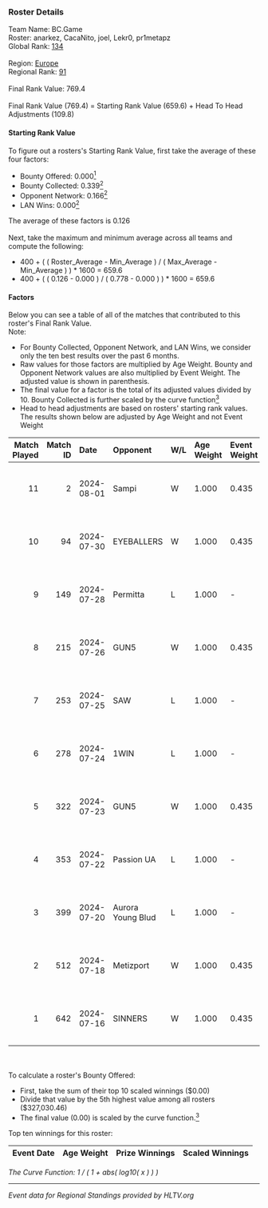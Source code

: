### Roster Details<br />
Team Name: BC.Game<br />
Roster: anarkez, CacaNito, joel, Lekr0, pr1metapz<br />
Global Rank: [134](../standings_global.md)<br />
<br />
Region: [Europe]( ../standings_europe.md)<br />
Regional Rank: [91]( ../standings_europe.md)<br />
<br />
Final Rank Value:  769.4<br />
<br />
Final Rank Value (769.4) = Starting Rank Value (659.6) + Head To Head Adjustments (109.8)<br />

#### Starting Rank Value<br />
To figure out a rosters's Starting Rank Value, first take the average of these four factors:<br />
- Bounty Offered: 0.000[<sup>1</sup>](#table2)
- Bounty Collected: 0.339[<sup>2</sup>](#table1)
- Opponent Network: 0.166[<sup>2</sup>](#table1)
- LAN Wins: 0.000[<sup>2</sup>](#table1)

The average of these factors is 0.126<br />
<br />
Next, take the maximum and minimum average across all teams and compute the following:<br />
- 400 + ( ( Roster_Average - Min_Average ) / ( Max_Average - Min_Average ) ) * 1600 = 659.6
- 400 + ( ( 0.126 - 0.000 ) / ( 0.778 - 0.000 ) ) * 1600 = 659.6


#### Factors<br />
Below you can see a table of all of the matches that contributed to this roster's Final Rank Value.<br />
Note:<br />

- For Bounty Collected, Opponent Network, and LAN Wins, we consider only the ten best results over the past 6 months.
- Raw values for those factors are multiplied by Age Weight. Bounty and Opponent Network values are also multiplied by Event Weight. The adjusted value is shown in parenthesis.
- The final value for a factor is the total of its adjusted values divided by 10. Bounty Collected is further scaled by the curve function[<sup>3</sup>](#curveFunction)
- Head to head adjustments are based on rosters' starting rank values. The results shown below are adjusted by Age Weight and not Event Weight
<span id="table1"></span><br />


| Match Played | Match ID | Date       | Opponent          | W/L | Age Weight | Event Weight | Bounty Collected | Opponent Network | LAN Wins  | H2H Adj. | Roster                                    |
| -: | -: | :- | :- | :- | :- | :- | :- | :- | :- | -: | :- |
|           11 |        2 | 2024-08-01 | Sampi             | W   | 1.000      | 0.435        | 0.028 (0.012)    | 1.000 (0.435)    | 0 (0.000) |    20.38 | anarkez, CacaNito, joel, Lekr0, pr1metapz |
|           10 |       94 | 2024-07-30 | EYEBALLERS        | W   | 1.000      | 0.435        | 0.006 (0.002)    | 0.512 (0.223)    | 0 (0.000) |    17.91 | anarkez, CacaNito, joel, Lekr0, pr1metapz |
|            9 |      149 | 2024-07-28 | Permitta          | L   | 1.000      | -            | -                | -                | -         |    -8.62 | anarkez, CacaNito, joel, Lekr0, pr1metapz |
|            8 |      215 | 2024-07-26 | GUN5              | W   | 1.000      | 0.435        | 0.074 (0.032)    | 0.555 (0.241)    | 0 (0.000) |    22.62 | anarkez, CacaNito, joel, Lekr0, pr1metapz |
|            7 |      253 | 2024-07-25 | SAW               | L   | 1.000      | -            | -                | -                | -         |    -2.25 | anarkez, CacaNito, joel, Lekr0, pr1metapz |
|            6 |      278 | 2024-07-24 | 1WIN              | L   | 1.000      | -            | -                | -                | -         |    -6.67 | anarkez, CacaNito, joel, Lekr0, pr1metapz |
|            5 |      322 | 2024-07-23 | GUN5              | W   | 1.000      | 0.435        | 0.074 (0.032)    | 0.555 (0.241)    | 0 (0.000) |    24.43 | anarkez, CacaNito, joel, Lekr0, pr1metapz |
|            4 |      353 | 2024-07-22 | Passion UA        | L   | 1.000      | -            | -                | -                | -         |    -2.81 | anarkez, CacaNito, joel, Lekr0, pr1metapz |
|            3 |      399 | 2024-07-20 | Aurora Young Blud | L   | 1.000      | -            | -                | -                | -         |    -6.97 | anarkez, CacaNito, joel, Lekr0, pr1metapz |
|            2 |      512 | 2024-07-18 | Metizport         | W   | 1.000      | 0.435        | 0.038 (0.017)    | 0.425 (0.185)    | 0 (0.000) |    25.74 | anarkez, CacaNito, joel, Lekr0, pr1metapz |
|            1 |      642 | 2024-07-16 | SINNERS           | W   | 1.000      | 0.435        | 0.038 (0.017)    | 0.768 (0.334)    | 0 (0.000) |    26.10 | anarkez, CacaNito, joel, Lekr0, pr1metapz |

<br />
<span id="table2"></span><br />
To calculate a roster's Bounty Offered:<br />

- First, take the sum of their top 10 scaled winnings ($0.00)
- Divide that value by the 5th highest value among all rosters ($327,030.46)
- The final value (0.00) is scaled by the curve function.[<sup>3</sup>](#curveFunction)

Top ten winnings for this roster:<br />

| Event Date | Age Weight | Prize Winnings | Scaled Winnings |
| :- | -: | :- | :- |


<span id="curveFunction"></span>_The Curve Function: 1 / ( 1 + abs( log10( x ) ) )_<br />

---
_Event data for Regional Standings provided by HLTV.org_<br />
